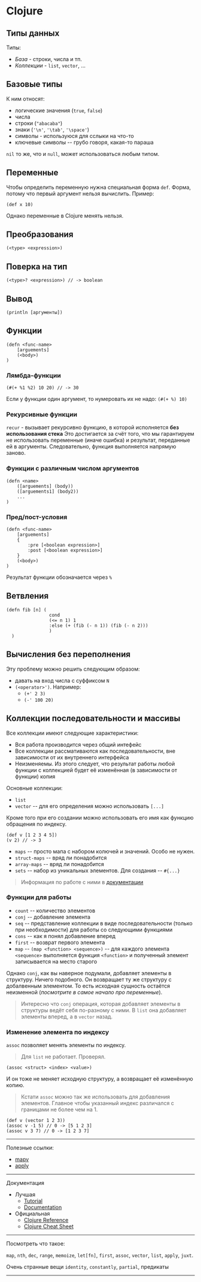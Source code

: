 # Clojure

## Типы данных

Типы:

* *База* - строки, числа и тп.
* *Коллекции* - `list`, `vector`, ...

## Базовые типы

К ним относят:
* логические значения (`true`, `false`)
* числа
* строки (`"abacaba"`)
* знаки (`'\n'`, `'\tab'`, `'\space'`)
* символы - используюся для сслыки на что-то
* ключевые символы -- грубо говоря, какая-то параша

`nil` то же, что и `null`, может использоваться любым типом.

## Переменные
Чтобы определить переменную нужна специальная форма `def`. Форма, потому что первый аргумент нельзя вычислить.
Пример:
```
(def x 10)
```
Однако переменные в Clojure менять нельзя.

## Преобразования
```
(<type> <expression>)
```

## Поверка на тип
```
(<type>? <expression>) // -> boolean
```

## Вывод
```
(println [аргументы])
```

## Функции
```
(defn <func-name>
    [arguements]
    (<body>)
)
```

### Лямбда-функции
```
(#(+ %1 %2) 10 20) // -> 30
```

Если у функции один аргумент, то нумеровать их не надо: `(#(+ %) 10)`

### Рекурсивные функции
`recur` - вызывает рекурсивно функцию, в которой исполняется **без использования стека** 
Это достигается за счёт того, что мы гарантируем не использовать переменные (иначе ошибка) и результат, переданные ей в аргументы. Следовательно, функция выполняется напрямую заново.

### Функции с различным числом аргументов
```
(defn <name> 
    ([arguements] (body))
    ([arguements1] (body2))
    ...
)
```

### Пред/пост-условия
```
(defn <func-name> 
    [arguements]
    {
        :pre [<boolean expression>]
        :post [<boolean expression>]
    } 
    (<body>)
)
```
Результат функции обозначается через `%`

## Ветвления
```
(defn fib [n] (
                cond
                (<= n 1) 1
                :else (+ (fib (- n 1)) (fib (- n 2)))
                )
  )
```
## Вычисления без переполнения
Эту проблему можно решить следующим образом:
* давать на вход числа с суффиксом `N`
* `(<operator>')`. Например:
  * `(+' 2 3)` 
  * `(-' 100 20)` 

## Коллекции последовательности и массивы

Все коллекции имеют следующие характеристики:
* Вся работа производится через общий интефейс
* Все коллекции рассмативаются как последовательности, вне зависимости от их внутреннего интерфейса
* Неизменяемы. Из этого следует, что результат работы любой функции с коллекцией будет её изменённая (в зависимости от функции) копия
  
Основные коллекции:
* `list`
* `vector` -- для его определения можно использовать `[...]`

Кроме того при его создании можно использовать его имя как функцию обращения по индексу.
```
(def v [1 2 3 4 5])
(v 2) // -> 3
```
* `maps` -- просто мапа с набором колючей и значений. Особо не нужен.
* `struct-maps` -- вряд ли понадобится
* `array-maps` -- вряд ли понадобится
* `sets` -- набор из уникальных элементов. Для создания -- `#{...}`
> Информация по работе с ними в [документации][doc]

### Функции для работы
* `count` -- количество элементов
* `conj` -- добавление элемента
* `seq` -- представление коллекции в виде последовательности (только при необходимости) для работы со следующими функциями
* `cons` -- как я понял добавление вперед
* `first` -- возврат первого элемента
* `map` -- `(map <function> <sequence>)` -- для каждого элемента `<sequence>` выполняется функция `<function>` и полученный элемент записывается на место старого

Однако `conj`, как вы наверное подумали, добавляет элементы в структуру. Ничего подобного. Он возвращает ту же структуру с добалвенным элементом. То есть исходная сущность остаётся неизменной (_посмотрите в самое начало про переменные_).

> Интересно что `conj` операция, которая добавляет элементы в
> структуры ведёт себя по-разному с ними. В `list` она добавляет элементы вперед, а в `vector`
> назад.

### Изменение элемента по индексу
`assoc` позволяет менять элементы по индексу.
> Для `list` не работает. Проверял.
```
(assoc <struct> <index> <value>)
```
И он тоже не меняет исходную структуру, а возвращает её изменённую копию.
> Кстати `assoc` можно так же использовать для добавления элементов. Главное чтобы указанный индекс различался с границами не более чем на 1.
```
(def v (vector 1 2 3))
(assoc v -1 5) // 0 -> [5 1 2 3]
(assoc v 3 7) // 0 -> [1 2 3 7]
```
___
Полезные ссылки:
* [mapv](https://clojuredocs.org/clojure.core/mapv)
* [apply](https://clojuredocs.org/clojure.core/apply)
___
Документация
* Лучшая
  * [Tutorial][tut]
  * [Documentation][doc]
* Официальная
  * [Clojure Reference](https://clojure.org/reference/documentation)
  * [Clojure Cheat Sheet](https://clojure.org/api/cheatsheet)
___
Посмотреть что такое:

`map`, `nth`, `dec`, 
`range`, `memoize`, `let[fn]`,
`first`, `assoc`, `vector`, `list`,
`apply`, `juxt`.

Очень странные вещи
`identity`, `constantly`, `partial`,
предикаты
___

[tut]: https://alexott.net/ru/clojure/clojure-intro/#sec1
[doc]: https://clojuredocs.org/quickref
